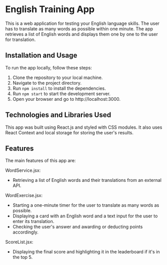 # English Training App

This is a web application for testing your English language skills. The user has to translate as many words as possible within one minute. The app retrieves a list of English words  and displays them one by one to the user for translation.

## Installation and Usage

To run the app locally, follow these steps:

1. Clone the repository to your local machine.
2. Navigate to the project directory.
3. Run `npm install` to install the dependencies.
4. Run `npm start` to start the development server.
5. Open your browser and go to http://localhost:3000.

## Technologies and Libraries Used

This app was built using React.js and styled with CSS modules. It also uses React Context and local storage for storing the user's results.

## Features

The main features of this app are:

WordService.jsx:
- Retrieving a list of English words and their translations from an external API.

WordExercise.jsx:
- Starting a one-minute timer for the user to translate as many words as possible.
- Displaying a card with an English word and a text input for the user to enter its translation.
- Checking the user's answer and awarding or deducting points accordingly.

ScoreList.jsx:
- Displaying the final score and highlighting it in the leaderboard if it's in the top 5.

